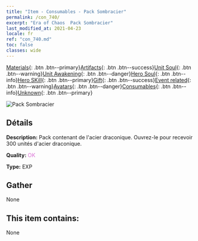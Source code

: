```yaml
---
title: "Item - Consumables - Pack Sombracier"
permalink: /con_740/
excerpt: "Era of Chaos  Pack Sombracier"
last_modified_at: 2021-04-23
locale: fr
ref: "con_740.md"
toc: false
classes: wide
---
```

 [Materials](/ItemsFR/){: .btn .btn--primary}[Artifacts](/ItemsFR/Artifacts/){: .btn .btn--success}[Unit Soul](/ItemsFR/UnitSoul/){: .btn .btn--warning}[Unit Awakening](/ItemsFR/UnitAwakening/){: .btn .btn--danger}[Hero Soul](/ItemsFR/HeroSoul/){: .btn .btn--info}[Hero SKill](/ItemsFR/HeroSkill/){: .btn .btn--primary}[Gift](/ItemsFR/Gift/){: .btn .btn--success}[Event related](/ItemsFR/Events/){: .btn .btn--warning}[Avatars](/ItemsFR/Avatars/){: .btn .btn--danger}[Consumables](/ItemsFR/Consumables/){: .btn .btn--info}[Unknown](/ItemsFR/Unknown/){: .btn .btn--primary}

 ![Pack Sombracier](/images/t/i_30281.png)

## Détails
 **Description:** Pack contenant de l'acier draconique. Ouvrez-le pour recevoir 300 unités d'acier draconique.

 **Quality:** <span style="color: #DA70D6">OK</span>

 **Type:** EXP

## Gather

  None

## This item contains:

  None

